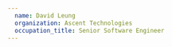 ```yaml
---
  name: David Leung
  organization: Ascent Technologies
  occupation_title: Senior Software Engineer
---
```

